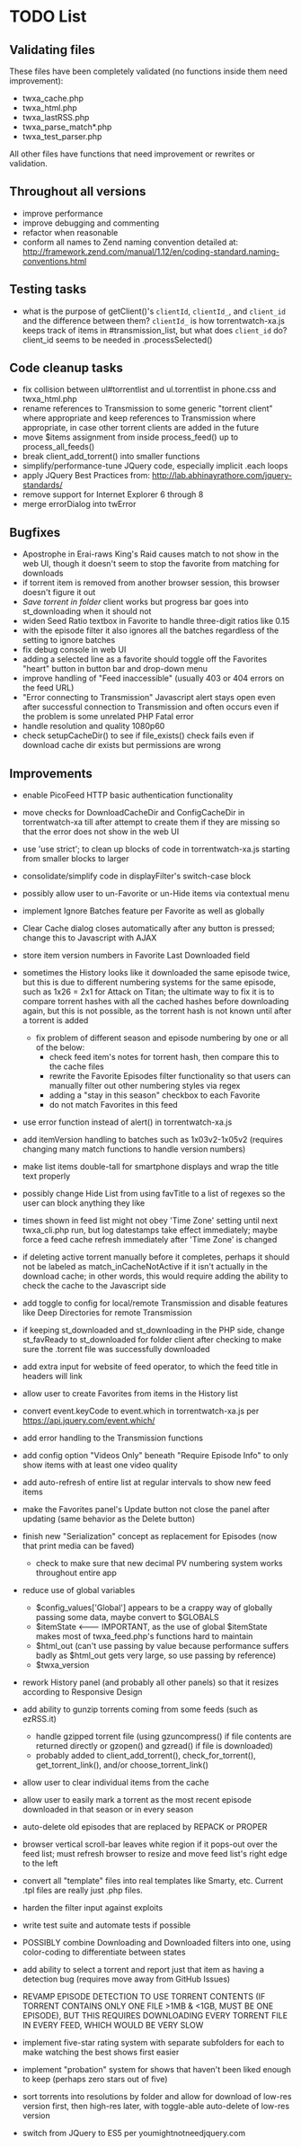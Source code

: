 TODO List
===============

## Validating files

These files have been completely validated (no functions inside them need improvement):

- twxa_cache.php
- twxa_html.php
- twxa_lastRSS.php
- twxa_parse_match*.php
- twxa_test_parser.php

All other files have functions that need improvement or rewrites or validation.

## Throughout all versions

- improve performance
- improve debugging and commenting
- refactor when reasonable
- conform all names to Zend naming convention detailed at: http://framework.zend.com/manual/1.12/en/coding-standard.naming-conventions.html

## Testing tasks

- what is the purpose of getClient()'s `clientId`, `clientId_`, and `client_id` and the difference between them? `clientId_` is how torrentwatch-xa.js keeps track of items in #transmission_list, but what does `client_id` do? client_id seems to be needed in .processSelected()

## Code cleanup tasks

- fix collision between ul#torrentlist and ul.torrentlist in phone.css and twxa_html.php
- rename references to Transmission to some generic "torrent client" where appropriate and keep references to Transmission where appropriate, in case other torrent clients are added in the future
- move $items assignment from inside process_feed() up to process_all_feeds()
- break client_add_torrent() into smaller functions
- simplify/performance-tune JQuery code, especially implicit .each loops
- apply JQuery Best Practices from: http://lab.abhinayrathore.com/jquery-standards/
- remove support for Internet Explorer 6 through 8
- merge errorDialog into twError

## Bugfixes

- Apostrophe in Erai-raws King's Raid causes match to not show in the web UI, though it doesn't seem to stop the favorite from matching for downloads
- if torrent item is removed from another browser session, this browser doesn't figure it out
- _Save torrent in folder_ client works but progress bar goes into st_downloading when it should not
- widen Seed Ratio textbox in Favorite to handle three-digit ratios like 0.15
- with the episode filter it also ignores all the batches regardless of the setting to ignore batches
- fix debug console in web UI
- adding a selected line as a favorite should toggle off the Favorites "heart" button in button bar and drop-down menu
- improve handling of "Feed inaccessible" (usually 403 or 404 errors on the feed URL)
- "Error connecting to Transmission" Javascript alert stays open even after successful connection to Transmission and often occurs even if the problem is some unrelated PHP Fatal error
- handle resolution and quality 1080p60
- check setupCacheDir() to see if file_exists() check fails even if download cache dir exists but permissions are wrong

## Improvements

- enable PicoFeed HTTP basic authentication functionality
- move checks for DownloadCacheDir and ConfigCacheDir in torrentwatch-xa till after attempt to create them if they are missing so that the error does not show in the web UI
- use 'use strict'; to clean up blocks of code in torrentwatch-xa.js starting from smaller blocks to larger
- consolidate/simplify code in displayFilter's switch-case block
- possibly allow user to un-Favorite or un-Hide items via contextual menu
- implement Ignore Batches feature per Favorite as well as globally
- Clear Cache dialog closes automatically after any button is pressed; change this to Javascript with AJAX
- store item version numbers in Favorite Last Downloaded field
- sometimes the History looks like it downloaded the same episode twice, but this is due to different numbering systems for the same episode, such as 1x26 = 2x1 for Attack on Titan; the ultimate way to fix it is to compare torrent hashes with all the cached hashes before downloading again, but this is not possible, as the torrent hash is not known until after a torrent is added
  - fix problem of different season and episode numbering by one or all of the below:
    - check feed item's notes for torrent hash, then compare this to the cache files
    - rewrite the Favorite Episodes filter functionality so that users can manually filter out other numbering styles via regex
    - adding a "stay in this season" checkbox to each Favorite
    - do not match Favorites in this feed

- use error function instead of alert() in torrentwatch-xa.js
- add itemVersion handling to batches such as 1x03v2-1x05v2 (requires changing many match functions to handle version numbers)
- make list items double-tall for smartphone displays and wrap the title text properly
- possibly change Hide List from using favTitle to a list of regexes so the user can block anything they like

- times shown in feed list might not obey 'Time Zone' setting until next twxa_cli.php run, but log datestamps take effect immediately; maybe force a feed cache refresh immediately after 'Time Zone' is changed 
- if deleting active torrent manually before it completes, perhaps it should not be labeled as match_inCacheNotActive if it isn't actually in the download cache; in other words, this would require adding the ability to check the cache to the Javascript side
- add toggle to config for local/remote Transmission and disable features like Deep Directories for remote Transmission
- if keeping st_downloaded and st_downloading in the PHP side, change st_favReady to st_downloaded for folder client after checking to make sure the .torrent file was successfully downloaded

- add extra input for website of feed operator, to which the feed title in headers will link

- allow user to create Favorites from items in the History list
- convert event.keyCode to event.which in torrentwatch-xa.js per https://api.jquery.com/event.which/
- add error handling to the Transmission functions
- add config option "Videos Only" beneath "Require Episode Info" to only show items with at least one video quality
- add auto-refresh of entire list at regular intervals to show new feed items
- make the Favorites panel's Update button not close the panel after updating (same behavior as the Delete button)

- finish new "Serialization" concept as replacement for Episodes (now that print media can be faved)
  - check to make sure that new decimal PV numbering system works throughout entire app

- reduce use of global variables 
  - $config_values['Global'] appears to be a crappy way of globally passing some data, maybe convert to $GLOBALS
  - $itemState  <--- IMPORTANT, as the use of global $itemState makes most of twxa_feed.php's functions hard to maintain
  - $html_out (can't use passing by value because performance suffers badly as $html_out gets very large, so use passing by reference)
  - $twxa_version

- rework History panel (and probably all other panels) so that it resizes according to Responsive Design
- add ability to gunzip torrents coming from some feeds (such as ezRSS.it)
  - handle gzipped torrent file (using gzuncompress() if file contents are returned directly or gzopen() and gzread() if file is downloaded)
  - probably added to client_add_torrent(), check_for_torrent(), get_torrent_link(), and/or choose_torrent_link()
- allow user to clear individual items from the cache
- allow user to easily mark a torrent as the most recent episode downloaded in that season or in every season
- auto-delete old episodes that are replaced by REPACK or PROPER
- browser vertical scroll-bar leaves white region if it pops-out over the feed list; must refresh browser to resize and move feed list's right edge to the left
- convert all "template" files into real templates like Smarty, etc. Current .tpl files are really just .php files.
- harden the filter input against exploits
- write test suite and automate tests if possible
- POSSIBLY combine Downloading and Downloaded filters into one, using color-coding to differentiate between states
- add ability to select a torrent and report just that item as having a detection bug (requires move away from GitHub Issues)
- REVAMP EPISODE DETECTION TO USE TORRENT CONTENTS (IF TORRENT CONTAINS ONLY ONE FILE >1MB & <1GB, MUST BE ONE EPISODE), BUT THIS REQUIRES DOWNLOADING EVERY TORRENT FILE IN EVERY FEED, WHICH WOULD BE VERY SLOW
- implement five-star rating system with separate subfolders for each to make watching the best shows first easier
- implement "probation" system for shows that haven't been liked enough to keep (perhaps zero stars out of five)
- sort torrents into resolutions by folder and allow for download of low-res version first, then high-res later, with toggle-able auto-delete of low-res version
- switch from JQuery to ES5 per youmightnotneedjquery.com